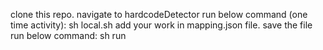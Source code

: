 clone this repo.
navigate to hardcodeDetector
run below command (one time activity):
sh local.sh
add your work in mapping.json file.
save the file
run below command:
sh run
